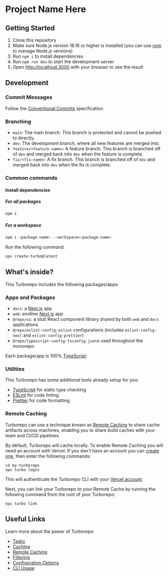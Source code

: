 # Project Name Here

## Getting Started

1. Clone this repository
2. Make sure Node.js version 18.16 or higher is installed (you can use [nvm](github.com/nvm-sh/nvm) to manage Node.js versions)
3. Run `npm i` to install dependencies
4. Run `npm run dev` to start the development server
5. Open [http://localhost:3000](http://localhost:3000) with your browser to see the result

## Development

### Commit Messages

Follow the [Conventional Commits](https://www.conventionalcommits.org/en/v1.0.0/) specification.

### Branching

-   `main`: The main branch. This branch is protected and cannot be pushed to directly.
-   `dev`: The development branch, where all new features are merged into.
-   `feature/<feature-name>`: A feature branch. This branch is branched off of `dev` and merged back into `dev` when the feature is complete.
-   `fix/<fix-name>`: A fix branch. This branch is branched off of `dev` and merged back into `dev` when the fix is complete.

### Common commands

#### Install dependencies

##### For all packages

```sh
npm i
```

##### For a workspace

```sh
npm i <package-name> --workspace=<package-name>
```

Run the following command:

```sh
npx create-turbo@latest
```

## What's inside?

This Turborepo includes the following packages/apps:

### Apps and Packages

-   `docs`: a [Next.js](https://nextjs.org/) app
-   `web`: another [Next.js](https://nextjs.org/) app
-   `@repo/ui`: a stub React component library shared by both `web` and `docs` applications
-   `@repo/eslint-config`: `eslint` configurations (includes `eslint-config-next` and `eslint-config-prettier`)
-   `@repo/typescript-config`: `tsconfig.json`s used throughout the monorepo

Each package/app is 100% [TypeScript](https://www.typescriptlang.org/).

### Utilities

This Turborepo has some additional tools already setup for you:

-   [TypeScript](https://www.typescriptlang.org/) for static type checking
-   [ESLint](https://eslint.org/) for code linting
-   [Prettier](https://prettier.io) for code formatting

### Remote Caching

Turborepo can use a technique known as [Remote Caching](https://turbo.build/repo/docs/core-concepts/remote-caching) to share cache artifacts across machines, enabling you to share build caches with your team and CI/CD pipelines.

By default, Turborepo will cache locally. To enable Remote Caching you will need an account with Vercel. If you don't have an account you can [create one](https://vercel.com/signup), then enter the following commands:

```
cd my-turborepo
npx turbo login
```

This will authenticate the Turborepo CLI with your [Vercel account](https://vercel.com/docs/concepts/personal-accounts/overview).

Next, you can link your Turborepo to your Remote Cache by running the following command from the root of your Turborepo:

```
npx turbo link
```

## Useful Links

Learn more about the power of Turborepo:

-   [Tasks](https://turbo.build/repo/docs/core-concepts/monorepos/running-tasks)
-   [Caching](https://turbo.build/repo/docs/core-concepts/caching)
-   [Remote Caching](https://turbo.build/repo/docs/core-concepts/remote-caching)
-   [Filtering](https://turbo.build/repo/docs/core-concepts/monorepos/filtering)
-   [Configuration Options](https://turbo.build/repo/docs/reference/configuration)
-   [CLI Usage](https://turbo.build/repo/docs/reference/command-line-reference)
